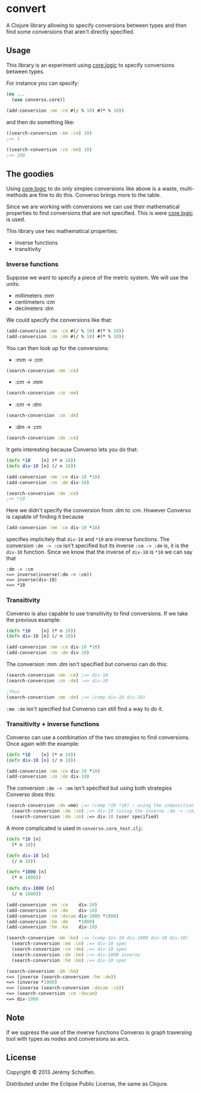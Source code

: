 # convert

A Clojure library allowing to specify conversions between types
and then find some conversions that aren't directly specified.

## Usage

This library is an experiment using [core.logic](https://github.com/clojure/core.logic)
to specify conversions between types.

For instance you can specify:

```clojure
(ns ...
  (use converso.core))
  
(add-conversion :mm :cm #(/ % 10) #(* % 10))

```

and then do something like:

```clojure
((search-conversion :mm :cm) 10)
;=> 1

((search-conversion :cm :mm) 10)
;=> 100
```

## The goodies
Using [core.logic](https://github.com/clojure/core.logic) to do only
simples conversions like above is a waste, multi-methods are fine 
to do this. Converso brings more to the table. 

Since we are working with conversions we can use their 
mathematical properties to find conversions that are not specified.
This is were [core.logic](https://github.com/clojure/core.logic) is used.

This library use two mathematical properties:

 - inverse functions
 - transitivity

### Inverse functions
Suppose we want to specify a piece of the metric system. 
We will use the units:
 - millimeters :mm
 - centimeters :cm 
 - decimeters  :dm
 
We could specify the conversions like that:

```clojure
(add-conversion :mm :cm #(/ % 10) #(* % 10))
(add-conversion :cm :dm #(/ % 10) #(* % 10))
```
You can then look up for the conversions:
 - :mm -> :cm
 ```clojure
 (search-conversion :mm :cm)
 ```
 - :cm -> :mm
 ```clojure
 (search-conversion :cm :mm)
 ```
 - :cm -> :dm
 ```clojure
 (search-conversion :cm :dm)
 ```
 - :dm -> :cm
 ```clojure
 (search-conversion :dm :cm)
 ```

It gets interesting because Converso lets you do that:
```clojure
(defn *10    [n] (* n 10))
(defn div-10 [n] (/ n 10))

(add-conversion :mm :cm div-10 *10)
(add-conversion :cm :dm div-10)

(search-conversion :dm :cm)
;=> *10
```

Here we didn't specify the conversion from :dm to :cm.
However Converso is capable of finding it because 
```clojure
(add-conversion :mm :cm div-10 *10)
```
specifies implicitely that `div-10` and `*10` are inverse functions.
The conversion `:dm -> :cm` isn't specified but its inverse `:cm -> :dm` is, it
is the `div-10` function. Since we know that the inverse of 
`div-10` is `*10` we can say that 

```
:dm -> :cm 
<=> inverse(inverse(:dm -> :cm))
<=> inverse(div-10)
<=> *10
```

### Transitivity
Converso is also capable to use transitivity to find conversions.
If we take the previous example:
```clojure
(defn *10    [n] (* n 10))
(defn div-10 [n] (/ n 10))

(add-conversion :mm :cm div-10 *10)
(add-conversion :cm :dm div-10)
```

The conversion :mm :dm isn't specified but converso can do this:
```clojure
(search-conversion :mm :cm) ;=> div-10
(search-conversion :cm :dm) ;=> div-10

;thus
(search-conversion :mm :dm) ;=> (comp div-10 div-10)
```

`:mm :dm` isn't specified but Converso can still find a way to do it.

### Transitivity + inverse functions
Converso can use a combination of the two strategies to find conversions.
Once again with the example:
```clojure
(defn *10    [n] (* n 10))
(defn div-10 [n] (/ n 10))

(add-conversion :mm :cm div-10 *10)
(add-conversion :cm :dm div-10)
```
The conversion `:dm -> :mm` isn't spécified but using both strategies
Converso does this:
```clojure
(search-conversion :dm =mm) ;=> (comp *10 *10) ; using the composition of the following properties
  (search-conversion :dm :cm) ;=> div-10 (using the inverse :dm -> :cm)
  (search-conversion :dm :cm) :=> div-10 (user specified)
```

A more complicated is used in `converso.core_test.clj`:
```clojure
(defn *10 [n]
  (* n 10))

(defn div-10 [n]
  (/ n 10))

(defn *1000 [n]
  (* n 1000))

(defn div-1000 [n]
  (/ n 1000))

(add-conversion :mm :cm    div-10)
(add-conversion :cm :dm    div-10)
(add-conversion :cm :decam div-1000 *1000)
(add-conversion :hm :dm    *1000)
(add-conversion :hm :km    div-10)

(search-conversion :mm :km) ;=> (comp div-10 div-1000 div-10 div-10)
  (search-conversion :mm :cm) ;=> div-10 spec
  (search-conversion :cm :dm) ;=> div-10 spec
  (search-conversion :dm :hm) ;=> div-1000 inverse
  (search-conversion :hm :km) ;=> div-10 spec

(search-conversion :dm :hm)
<=> (inverse (search-conversion :hm :dm))
<=> (inverse *1000)
<=> (inverse (search-conversion :decam :cm))
<=> (search-conversion :cm :decam)
<=> div-1000
```

## Note
If we supress the use of the inverse functions Converso is 
graph traversing tool with types as nodes and conversions as arcs.

## License

Copyright © 2013 Jérémy Schoffen.

Distributed under the Eclipse Public License, the same as Clojure.
